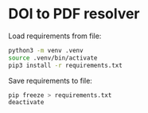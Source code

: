 # DOI to PDF resolver

Load requirements from file:

```bash
python3 -m venv .venv
source .venv/bin/activate
pip3 install -r requirements.txt 
```

Save requirements to file:
```bash
pip freeze > requirements.txt
deactivate
```